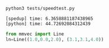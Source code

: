 
```shell
python3 tests/speedtest.py

```
```log
[spedup] time: 6.3658881187438965
[python] time: 44.72692084312439
```

```python
from mmvec import Line
ln=Line((1.0,0.0,2.0), (3.1,3.1,4.0))
```